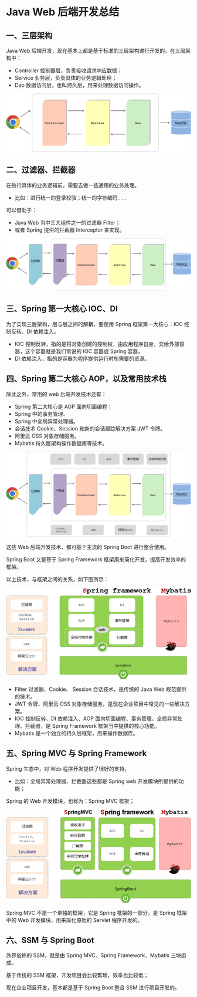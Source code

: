 # Java Web 后端开发总结

## 一、三层架构

Java Web 后端开发，现在基本上都是基于标准的三层架构进行开发的。在三层架构中：

- Controller 控制器层，负责接收请求响应数据；
- Service 业务层，负责具体的业务逻辑处理；
- Dao 数据访问层，也叫持久层，用来处理数据访问操作。

![三层架构2](NoteAssets/三层架构2.png)

## 二、过滤器、拦截器

在执行具体的业务逻辑前，需要去做一些通用的业务处理。

- 比如：进行统一的登录校验；统一的字符编码……

可以借助于：

- Java Web 当中三大组件之一的过滤器 Filter；
- 或者 Spring 提供的拦截器 Interceptor 来实现。

![过滤器、拦截器](NoteAssets/过滤器、拦截器.png)

## 三、Spring 第一大核心 IOC、DI

为了实现三层架构，层与层之间的解耦，要使用 Spring 框架第一大核心：IOC 控制反转、DI 依赖注入。

- IOC 控制反转，指的是将对象创建的控制权，由应用程序自身，交给外部容器，这个容器就是我们常说的 IOC 容器或 Spring 容器。
- DI 依赖注入，指的是容器为程序提供运行时所需要的资源。

## 四、Spring 第二大核心 AOP，以及常用技术栈

除此之外，常用的 web 后端开发技术还有：

- Spring 第二大核心是 AOP 面向切面编程；
- Spring 中的事务管理、
- Spring 中全局异常处理器。
- 会话技术 Cookie、Session 和新的会话跟踪解决方案 JWT 令牌。
- 阿里云 OSS 对象存储服务。
- Mybatis 持久层架构操作数据库等技术。

![JavaWeb后端开发技术栈](NoteAssets/JavaWeb后端开发技术栈.png)

这些 Web 后端开发技术，都可基于主流的 Spring Boot 进行整合使用。

Spring Boot 又是基于 Spring Framework 框架用来简化开发，提高开发效率的框架。

以上技术，与框架之间的关系，如下图所示：

![框架中的核心技术](NoteAssets/框架中的核心技术.png)

- Filter 过滤器、Cookie、 Session 会话技术，是传统的 Java Web 规范提供的技术。
- JWT 令牌、阿里云 OSS 对象存储服务，是现在企业项目中常见的一些解决方案。
- IOC 控制反转、DI 依赖注入、AOP 面向切面编程、事务管理、全局异常处理、拦截器，是 Spring Framework 框架当中提供的核心功能。
- Mybatis 是一个独立的持久层框架，用来操作数据库。

## 五、Spring MVC 与 Spring Framework

Spring 生态中，对 Web 程序开发提供了很好的支持，

- 比如：全局异常处理器、拦截器这些都是 Spring web 开发模块所提供的功能；

Spring 的 Web 开发模块，也称为：Spring MVC 框架；

![SpringMVC与SpringFramework的关系](NoteAssets/SpringMVC与SpringFramework的关系.png)

Spring MVC 不是一个单独的框架，它是 Spring 框架的一部分，是 Spring 框架中的 Web 开发模块，用来简化原始的 Servlet 程序开发的。

## 六、SSM 与 Spring Boot

外界俗称的 SSM，就是由 Spring MVC、Spring Framework、Mybatis 三块组成。

基于传统的 SSM 框架，开发项目会比较繁琐，效率也比较低；

现在企业项目开发，基本都是基于 Spring Boot 整合 SSM 进行项目开发的。

